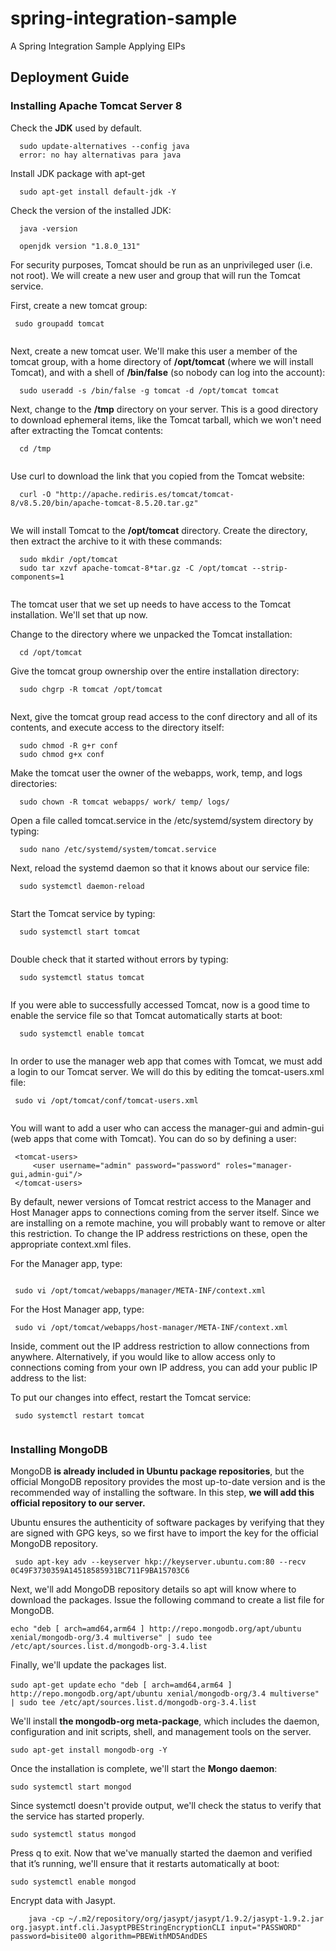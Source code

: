 # spring-integration-sample
A Spring Integration Sample Applying EIPs

## Deployment Guide

### Installing Apache Tomcat Server 8

Check the **JDK** used by default.

```
  sudo update-alternatives --config java
  error: no hay alternativas para java
```
Install JDK package with apt-get


```
  sudo apt-get install default-jdk -Y

```
Check the version of the installed JDK:

```
  java -version
  
  openjdk version "1.8.0_131"

```
For security purposes, Tomcat should be run as an unprivileged user (i.e. not root). We will create a new user and group that will run the Tomcat service.

First, create a new tomcat group:

```
 sudo groupadd tomcat
  
```

Next, create a new tomcat user. We'll make this user a member of the tomcat group, with a home directory of **/opt/tomcat** (where we will install Tomcat), and with a shell of **/bin/false** (so nobody can log into the account):

```
  sudo useradd -s /bin/false -g tomcat -d /opt/tomcat tomcat

```

Next, change to the **/tmp** directory on your server. This is a good directory to download ephemeral items, like the Tomcat tarball, which we won't need after extracting the Tomcat contents:

```
  cd /tmp
  
```

Use curl to download the link that you copied from the Tomcat website:

``` 
  curl -O "http://apache.rediris.es/tomcat/tomcat-8/v8.5.20/bin/apache-tomcat-8.5.20.tar.gz"
  
```

We will install Tomcat to the **/opt/tomcat** directory. Create the directory, then extract the archive to it with these commands:

```
  sudo mkdir /opt/tomcat
  sudo tar xzvf apache-tomcat-8*tar.gz -C /opt/tomcat --strip-components=1
  
```

The tomcat user that we set up needs to have access to the Tomcat installation. We'll set that up now.

Change to the directory where we unpacked the Tomcat installation:

```
  cd /opt/tomcat

```

Give the tomcat group ownership over the entire installation directory:

```
  sudo chgrp -R tomcat /opt/tomcat
  
```

Next, give the tomcat group read access to the conf directory and all of its contents, and execute access to the directory itself:

```
  sudo chmod -R g+r conf
  sudo chmod g+x conf

```

Make the tomcat user the owner of the webapps, work, temp, and logs directories:

```
  sudo chown -R tomcat webapps/ work/ temp/ logs/
```

Open a file called tomcat.service in the /etc/systemd/system directory by typing:

```
  sudo nano /etc/systemd/system/tomcat.service

```
Next, reload the systemd daemon so that it knows about our service file:

```
  sudo systemctl daemon-reload
  
```

Start the Tomcat service by typing:

```
  sudo systemctl start tomcat
  
```

Double check that it started without errors by typing:

```
  sudo systemctl status tomcat
  
```

If you were able to successfully accessed Tomcat, now is a good time to enable the service file so that Tomcat automatically starts at boot:

```
  sudo systemctl enable tomcat
  
```

In order to use the manager web app that comes with Tomcat, we must add a login to our Tomcat server. We will do this by editing the tomcat-users.xml file:

```
 sudo vi /opt/tomcat/conf/tomcat-users.xml
 
```

You will want to add a user who can access the manager-gui and admin-gui (web apps that come with Tomcat). You can do so by defining a user:

```
 <tomcat-users>
     <user username="admin" password="password" roles="manager-gui,admin-gui"/>
 </tomcat-users>
```

By default, newer versions of Tomcat restrict access to the Manager and Host Manager apps to connections coming from the server itself. Since we are installing on a remote machine, you will probably want to remove or alter this restriction. To change the IP address restrictions on these, open the appropriate context.xml files.

For the Manager app, type:

```
 
 sudo vi /opt/tomcat/webapps/manager/META-INF/context.xml

```

For the Host Manager app, type:

```
 sudo vi /opt/tomcat/webapps/host-manager/META-INF/context.xml

```

Inside, comment out the IP address restriction to allow connections from anywhere. Alternatively, if you would like to allow access only to connections coming from your own IP address, you can add your public IP address to the list:

To put our changes into effect, restart the Tomcat service:

```
 sudo systemctl restart tomcat
 
```

### Installing MongoDB

MongoDB **is already included in Ubuntu package repositories**, but the official MongoDB repository provides the most up-to-date version and is the recommended way of installing the software. In this step, **we will add this official repository to our server.**

Ubuntu ensures the authenticity of software packages by verifying that they are signed with GPG keys, so we first have to import the key for the official MongoDB repository.

```
 sudo apt-key adv --keyserver hkp://keyserver.ubuntu.com:80 --recv 0C49F3730359A14518585931BC711F9BA15703C6

```
Next, we'll add MongoDB repository details so apt will know where to download the packages. Issue the following command to create a list file for MongoDB.

```echo "deb [ arch=amd64,arm64 ] http://repo.mongodb.org/apt/ubuntu xenial/mongodb-org/3.4 multiverse" | sudo tee /etc/apt/sources.list.d/mongodb-org-3.4.list```

Finally, we'll update the packages list.

```sudo apt-get update```
```echo "deb [ arch=amd64,arm64 ] http://repo.mongodb.org/apt/ubuntu xenial/mongodb-org/3.4 multiverse" | sudo tee /etc/apt/sources.list.d/mongodb-org-3.4.list```

We'll install **the mongodb-org meta-package**, which includes the daemon, configuration and init scripts, shell, and management tools on the server.

``` sudo apt-get install mongodb-org -Y ```

Once the installation is complete, we'll start the **Mongo daemon**:

```sudo systemctl start mongod```

Since systemctl doesn't provide output, we'll check the status to verify that the service has started properly.

```sudo systemctl status mongod```

Press q to exit. Now that we've manually started the daemon and verified that it’s running, we'll ensure that it restarts automatically at boot:

```sudo systemctl enable mongod```


Encrypt data with Jasypt.

```
	java -cp ~/.m2/repository/org/jasypt/jasypt/1.9.2/jasypt-1.9.2.jar org.jasypt.intf.cli.JasyptPBEStringEncryptionCLI input="PASSWORD" password=bisite00 algorithm=PBEWithMD5AndDES
	
```

